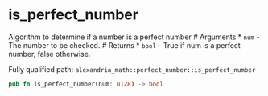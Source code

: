 # is_perfect_number

Algorithm to determine if a number is a perfect number # Arguments * `num` - The number to be checked. # Returns * `bool` - True if num is a perfect number, false otherwise.

Fully qualified path: `alexandria_math::perfect_number::is_perfect_number`

```rust
pub fn is_perfect_number(num: u128) -> bool
```


